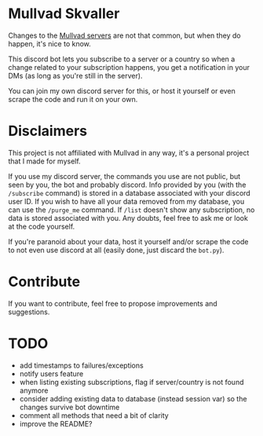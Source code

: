 # Mullvad Skvaller

Changes to the [Mullvad servers](https://mullvad.net/en/servers) are not that common, but when they do happen, it's nice to know.

This discord bot lets you subscribe to a server or a country so when a change related to your subscription happens, you get a notification in your DMs (as long as you're still in the server).

You can join my own discord server for this, or host it yourself or even scrape the code and run it on your own.


# Disclaimers

This project is not affiliated with Mullvad in any way, it's a personal project that I made for myself.

If you use my discord server, the commands you use are not public, but seen by you, the bot and probably discord. Info provided by you (with the `/subscribe` command) is stored in a database associated with your discord user ID. If you wish to have all your data removed from my database, you can use the `/purge_me` command. If `/list` doesn't show any subscription, no data is stored associated with you. Any doubts, feel free to ask me or look at the code yourself.

If you're paranoid about your data, host it yourself and/or scrape the code to not even use discord at all (easily done, just discard the `bot.py`).

# Contribute

If you want to contribute, feel free to propose improvements and suggestions.

# TODO
- add timestamps to failures/exceptions
- notify users feature
- when listing existing subscriptions, flag if server/country is not found anymore
- consider adding existing data to database (instead session var) so the changes survive bot downtime 
- comment all methods that need a bit of clarity
- improve the README?
